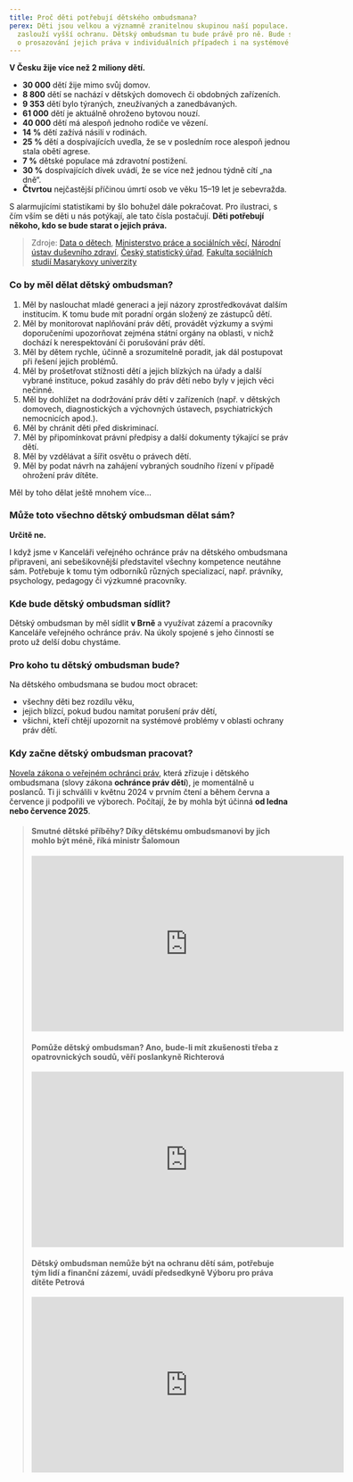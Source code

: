 ```yaml
---
title: Proč děti potřebují dětského ombudsmana?
perex: Děti jsou velkou a významně zranitelnou skupinou naší populace. Proto si
  zaslouží vyšší ochranu. Dětský ombudsman tu bude právě pro ně. Bude se starat
  o prosazování jejich práva v individuálních případech i na systémové úrovni.
---
```

**V Česku žije více než 2 miliony dětí.** 

* **30 000** dětí žije mimo svůj domov. 
* **8 800** dětí se nachází v dětských domovech či obdobných zařízeních. 
* **9 353** dětí bylo týraných, zneužívaných a zanedbávaných. 
* **61 000** dětí je aktuálně ohroženo bytovou nouzí. 
* **40 000** dětí má alespoň jednoho rodiče ve vězení. 
* **14 %** dětí zažívá násilí v rodinách. 
* **25 %** dětí a dospívajících uvedla, že se v posledním roce alespoň jednou stala obětí agrese. 
* **7 %** dětské populace má zdravotní postižení. 
* **30 %** dospívajících dívek uvádí, že se více než jednou týdně cítí „na dně“. 
* **Čtvrtou** nejčastější příčinou úmrtí osob ve věku 15–19 let je sebevražda. 

S alarmujícími statistikami by šlo bohužel dále pokračovat. Pro ilustraci, s čím vším se děti u nás potýkají, ale tato čísla postačují. **Děti potřebují někoho, kdo se bude starat o jejich práva.**

> Zdroje: [Data o dětech](https://dataodetech.cz/display/22), [Ministerstvo práce a sociálních věcí,](https://www.mpsv.cz/statistiky-1) [Národní ústav duševního zdraví](https://dzda.cz/), [Český statistický úřad](https://csu.gov.cz/produkty/deti-se-zdravotnim-postizenim-a-osoby-se-zdravotnim-postizenim-zijici-mimo-soukrome-domacnosti-2017-2018), [Fakulta sociálních studií Masarykovy univerzity](https://irtis.muni.cz/media/3137006/eu_kids_online_report_2018_cz_main.pdf)

### Co by měl dělat dětský ombudsman?

1. Měl by naslouchat mladé generaci a její názory zprostředkovávat dalším institucím. K tomu bude mít poradní orgán složený ze zástupců dětí.
2. Měl by monitorovat naplňování práv dětí, provádět výzkumy a svými doporučeními upozorňovat zejména státní orgány na oblasti, v nichž dochází k nerespektování či porušování práv dětí. 
3. Měl by dětem rychle, účinně a srozumitelně poradit, jak dál postupovat při řešení jejich problémů.
4. Měl by prošetřovat stížnosti dětí a jejich blízkých na úřady a další vybrané instituce, pokud zasáhly do práv dětí nebo byly v jejich věci nečinné. 
5. Měl by dohlížet na dodržování práv dětí v zařízeních (např. v dětských domovech, diagnostických a výchovných ústavech, psychiatrických nemocnicích apod.).
6. Měl by chránit děti před diskriminací.
7. Měl by připomínkovat právní předpisy a další dokumenty týkající se práv dětí.
8. Měl by vzdělávat a šířit osvětu o právech dětí.
9. Měl by podat návrh na zahájení vybraných soudního řízení v případě ohrožení práv dítěte. 

Měl by toho dělat ještě mnohem více... 

### Může toto všechno dětský ombudsman dělat sám?

**Určitě ne.** 

I když jsme v Kanceláři veřejného ochránce práv na dětského ombudsmana připraveni, ani sebešikovnější představitel všechny kompetence neutáhne sám. Potřebuje k tomu tým odborníků různých specializací, např. právníky, psychology, pedagogy či výzkumné pracovníky.

### Kde bude dětský ombudsman sídlit?

Dětský ombudsman by měl sídlit **v Brně** a využívat zázemí a pracovníky Kanceláře veřejného ochránce práv. Na úkoly spojené s jeho činností se proto už delší dobu chystáme. 

### Pro koho tu dětský ombudsman bude?

Na dětského ombudsmana se budou moct obracet: 

* všechny děti bez rozdílu věku, 
* jejich blízcí, pokud budou namítat porušení práv dětí,
* všichni, kteří chtějí upozornit na systémové problémy v oblasti ochrany práv dětí. 

### Kdy začne dětský ombudsman pracovat?

[Novela zákona o veřejném ochránci práv](https://www.psp.cz/sqw/historie.sqw?o=9&T=688), která zřizuje i dětského ombudsmana (slovy zákona **ochránce práv dětí**), je momentálně u poslanců. Ti ji schválili v květnu 2024 v prvním čtení a během června a července ji podpořili ve výborech. Počítají, že by mohla být účinná **od ledna nebo července 2025**.

> #### Smutné dětské příběhy? Díky dětskému ombudsmanovi by jich mohlo být méně, říká ministr Šalomoun
>
> <iframe width="560" height="315" src="https://www.youtube.com/embed/jg2H1bFkzQE?si=WLmLsgJnF-wIf8Zs" title="Přehrávač videa YouTube" frameborder="0" allow="akcelerometr; automatické přehrávání; zápis do schránky; šifrovaná média; gyroskop; obraz v obraze; sdílení webu" referrerpolicy="strict-origin-when-cross-origin" allowfullscreen></iframe>
>
> #### Pomůže dětský ombudsman? Ano, bude-li mít zkušenosti třeba z opatrovnických soudů, věří poslankyně Richterová
>
> <iframe width="560" height="315" src="https://www.youtube.com/embed/kRIrdeK8_sA?si=JVvIMYopSzIHGf7q" title="Přehrávač videa YouTube" frameborder="0" allow="akcelerometr; automatické přehrávání; zápis do schránky; šifrovaná média; gyroskop; obraz v obraze; sdílení webu" referrerpolicy="strict-origin-when-cross-origin" allowfullscreen></iframe>
>
> #### Dětský ombudsman nemůže být na ochranu dětí sám, potřebuje tým lidí a finanční zázemí, uvádí předsedkyně Výboru pro práva dítěte Petrová<!--StartFragment-->
>
> <iframe width="560" height="315" src="https://www.youtube.com/embed/7pskO2pcKxw" title="Přehrávač videa YouTube" frameborder="0" allow="akcelerometr; automatické přehrávání; zápis do schránky; šifrovaná média; gyroskop; obraz v obraze; sdílení webu" referrerpolicy="strict-origin-when-cross-origin" allowfullscreen></iframe>
>
>